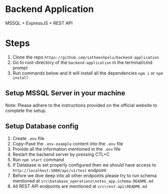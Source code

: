 # Backend Application

MSSQL + ExpressJS + REST API

# Steps

1. Clone the repo `https://github.com/satheeshpolu/backend-application`
2. Go to root-directory of the `backend-application` in the terminal/cmd prompt
3. Run commands below and It will install all the dependencies
   `npm i` or `npm install`

## Setup MSSQL Server in your machine

Note: Please adhere to the instructions provided on the official website to complete the setup.

## Setup Database config

1. Create `.env` file
2. Copy-Pase the `.env-example` content into the `.env` file
3. Provide all the information mentioned in the `.env` file
4. Restart the backend server by pressing CTL+C
5. Run `npm start` command
6. If Database is set properly configured then we should have access to `http://localhost:5000/api/v1/test` endpoint
7. Before we dive deep into all other endpoints please try to run schema mentioned at `src\batabase_operations\notes_app.schema.README.md`
8. All REST API endpoints are mentioned at `src\rest-api\README.md`
